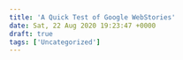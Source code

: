 ```yaml
---
title: 'A Quick Test of Google WebStories'
date: Sat, 22 Aug 2020 19:23:47 +0000
draft: true
tags: ['Uncategorized']
---
```


